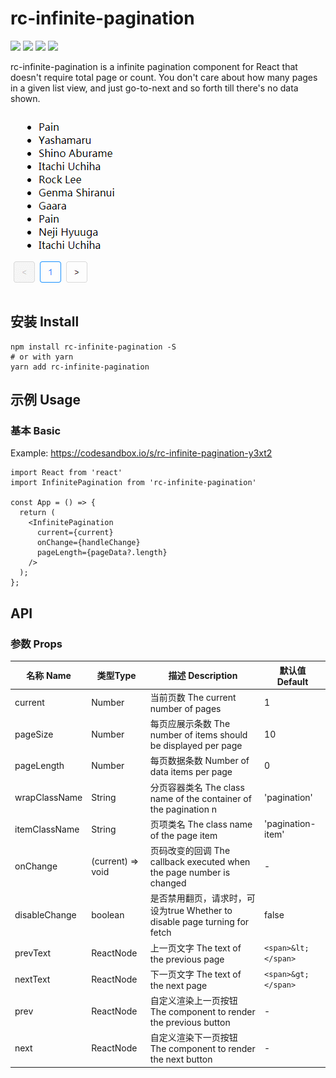 # rc-infinite-pagination

![](https://flat.badgen.net/npm/v/rc-infinite-pagination)
![](https://flat.badgen.net/bundlephobia/minzip/rc-infinite-pagination)
![](https://flat.badgen.net/npm/license/rc-infinite-pagination)
![](https://flat.badgen.net/npm/dt/rc-infinite-pagination)

rc-infinite-pagination is a infinite pagination component for React that doesn't require total page or count. You don't care about how many pages in a given list view, and just go-to-next and so forth till there's no data shown.

![](screenshot.gif)

## 安装 Install

```shell
npm install rc-infinite-pagination -S
# or with yarn
yarn add rc-infinite-pagination
```

## 示例 Usage

### 基本 Basic

Example: https://codesandbox.io/s/rc-infinite-pagination-y3xt2

```tsx
import React from 'react'
import InfinitePagination from 'rc-infinite-pagination'

const App = () => {
  return (
    <InfinitePagination
      current={current}
      onChange={handleChange}
      pageLength={pageData?.length}
    />
  );
};
```

## API

### 参数 Props

| 名称 Name      | 类型Type          | 描述 Description                                                         | 默认值 Default         |
| ------------- | ----------------- | ------------------------------------------------------------------------ | ---------------------- |
| current       | Number            | 当前页数 The current number of pages                                      | 1                      |
| pageSize      | Number            | 每页应展示条数 The number of items should be displayed per page           | 10                     |
| pageLength    | Number            | 每页数据条数 Number of data items per page                                | 0                      |
| wrapClassName | String            | 分页容器类名 The class name of the container of the pagination n          | 'pagination'           |
| itemClassName | String            | 页项类名 The class name of the page item                                  | 'pagination-item'      |
| onChange      | (current) => void | 页码改变的回调 The callback executed when the page number is changed       | -                      |
| disableChange | boolean           | 是否禁用翻页，请求时，可设为true Whether to disable page turning for fetch  | false                  |
| prevText      | ReactNode         | 上一页文字 The text of the previous page                                  | `<span>&lt;</span>`     |
| nextText      | ReactNode         | 下一页文字 The text of the next page                                      | `<span>&gt;</span>`     |
| prev          | ReactNode         | 自定义渲染上一页按钮 The component to render the previous button           | -                      |
| next          | ReactNode         | 自定义渲染下一页按钮 The component to render the next button               | -                      |
